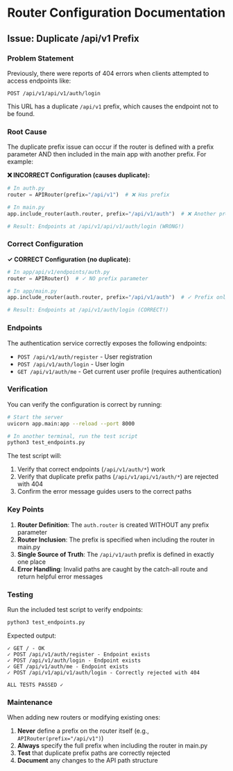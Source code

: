 # Router Configuration Documentation

## Issue: Duplicate /api/v1 Prefix

### Problem Statement
Previously, there were reports of 404 errors when clients attempted to access endpoints like:
```
POST /api/v1/api/v1/auth/login
```

This URL has a duplicate `/api/v1` prefix, which causes the endpoint not to be found.

### Root Cause
The duplicate prefix issue can occur if the router is defined with a prefix parameter AND then included in the main app with another prefix. For example:

**❌ INCORRECT Configuration (causes duplicate):**
```python
# In auth.py
router = APIRouter(prefix="/api/v1")  # ❌ Has prefix

# In main.py
app.include_router(auth.router, prefix="/api/v1/auth")  # ❌ Another prefix

# Result: Endpoints at /api/v1/api/v1/auth/login (WRONG!)
```

### Correct Configuration
**✓ CORRECT Configuration (no duplicate):**
```python
# In app/api/v1/endpoints/auth.py
router = APIRouter()  # ✓ NO prefix parameter

# In app/main.py
app.include_router(auth.router, prefix="/api/v1/auth")  # ✓ Prefix only here

# Result: Endpoints at /api/v1/auth/login (CORRECT!)
```

### Endpoints
The authentication service correctly exposes the following endpoints:

- `POST /api/v1/auth/register` - User registration
- `POST /api/v1/auth/login` - User login
- `GET /api/v1/auth/me` - Get current user profile (requires authentication)

### Verification
You can verify the configuration is correct by running:

```bash
# Start the server
uvicorn app.main:app --reload --port 8000

# In another terminal, run the test script
python3 test_endpoints.py
```

The test script will:
1. Verify that correct endpoints (`/api/v1/auth/*`) work
2. Verify that duplicate prefix paths (`/api/v1/api/v1/auth/*`) are rejected with 404
3. Confirm the error message guides users to the correct paths

### Key Points
1. **Router Definition**: The `auth.router` is created WITHOUT any prefix parameter
2. **Router Inclusion**: The prefix is specified when including the router in main.py
3. **Single Source of Truth**: The `/api/v1/auth` prefix is defined in exactly one place
4. **Error Handling**: Invalid paths are caught by the catch-all route and return helpful error messages

### Testing
Run the included test script to verify endpoints:
```bash
python3 test_endpoints.py
```

Expected output:
```
✓ GET / - OK
✓ POST /api/v1/auth/register - Endpoint exists
✓ POST /api/v1/auth/login - Endpoint exists
✓ GET /api/v1/auth/me - Endpoint exists
✓ POST /api/v1/api/v1/auth/login - Correctly rejected with 404

ALL TESTS PASSED ✓
```

### Maintenance
When adding new routers or modifying existing ones:
1. **Never** define a prefix on the router itself (e.g., `APIRouter(prefix="/api/v1")`)
2. **Always** specify the full prefix when including the router in main.py
3. **Test** that duplicate prefix paths are correctly rejected
4. **Document** any changes to the API path structure
